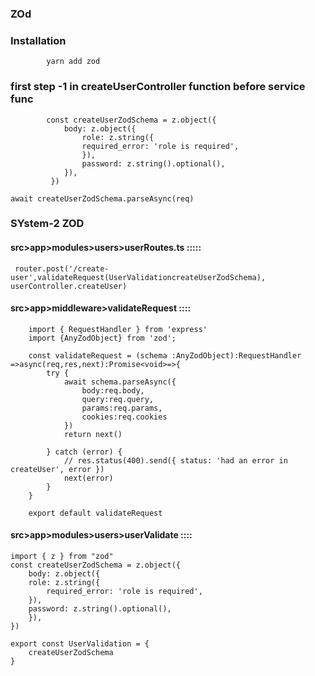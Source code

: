 ### ZOd

### Installation

            yarn add zod

### first step -1 in createUserController function before service func

            const createUserZodSchema = z.object({
                body: z.object({
                    role: z.string({
                    required_error: 'role is required',
                    }),
                    password: z.string().optional(),
                }),
             })

    await createUserZodSchema.parseAsync(req)


### SYstem-2 ZOD
####  src>app>modules>users>userRoutes.ts   :::::
     router.post('/create-user',validateRequest(UserValidationcreateUserZodSchema), userController.createUser)

####  src>app>middleware>validateRequest ::::

        import { RequestHandler } from 'express'
        import {AnyZodObject} from 'zod';

        const validateRequest = (schema :AnyZodObject):RequestHandler =>async(req,res,next):Promise<void>=>{
            try {
                await schema.parseAsync({
                    body:req.body,
                    query:req.query,
                    params:req.params,
                    cookies:req.cookies
                })
                return next()

            } catch (error) {
                // res.status(400).send({ status: 'had an error in createUser', error })
                next(error)
            }
        }

        export default validateRequest




####  src>app>modules>users>userValidate :::: 
    import { z } from "zod"
    const createUserZodSchema = z.object({
        body: z.object({
        role: z.string({
            required_error: 'role is required',
        }),
        password: z.string().optional(),
        }),
    })

    export const UserValidation = {
        createUserZodSchema
    }
